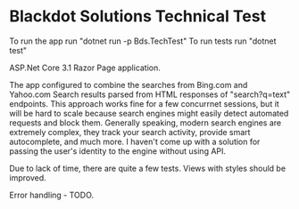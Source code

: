 # Blackdot Solutions Technical Test

To run the app run "dotnet run -p Bds.TechTest"
To run tests run "dotnet test"

ASP.Net Core 3.1 Razor Page application.

The app configured to combine the searches from Bing.com and Yahoo.com
Search results parsed from HTML responses of "search?q=text" endpoints.
This approach works fine for a few concurrnet sessions, 
but it will be hard to scale because search engines might easily detect automated requests and block them.
Generally speaking, modern search engines are extremely complex, they track your search activity, provide smart autocomplete, and much more.
I haven't come up with a solution for passing the user's identity to the engine without using API.

Due to lack of time, there are quite a few tests. Views with styles should be improved.

Error handling - TODO.